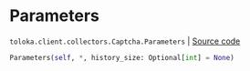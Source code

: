 # Parameters
`toloka.client.collectors.Captcha.Parameters` | [Source code](https://github.com/Toloka/toloka-kit/blob/v1.2.0.post1/src/client/collectors.py#L297)

```python
Parameters(self, *, history_size: Optional[int] = None)
```

